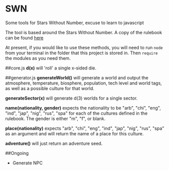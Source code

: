 # SWN
Some tools for Stars Without Number, excuse to learn to javascript

The tool is based around the Stars Without Number. A copy of the rulebook can be found [here](https://img.4plebs.org/boards/tg/image/1366/05/1366053319764.pdf)

At present, if you would like to use these methods, you will need to run `node` from your terminal in the folder that this project is stored in. Then `require` the modules as you need them.

##core.js
**d(x)** will 'roll' a single x-sided die.

##generator.js
**generateWorld()** will generate a world and output the atmosphere, temperature, biosphere, population, tech level and world tags, as well as a possible culture for that world.

**generateSector(x)** will generate d(3) worlds for a single sector.

**name(nationality, gender)** expects the nationality to be "arb", "chi", "eng", "ind", "jap", "nig", "rus", "spa" for each of the cultures defined in the rulebook. The gender is either "m", "f", or blank.

**place(nationality)** expects "arb", "chi", "eng", "ind", "jap", "nig", "rus", "spa" as an argument and will return the name of a place for this culture.

**adventure()** will just return an adventure seed.

##Ongoing
* Generate NPC
